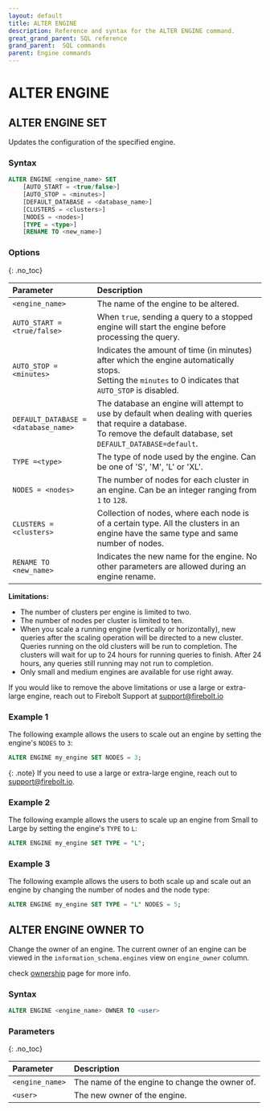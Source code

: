 ```yaml
---
layout: default
title: ALTER ENGINE
description: Reference and syntax for the ALTER ENGINE command.
great_grand_parent: SQL reference
grand_parent:  SQL commands
parent: Engine commands
---
```


# ALTER ENGINE

## ALTER ENGINE SET

Updates the configuration of the specified engine.

### Syntax

```sql
ALTER ENGINE <engine_name> SET
    [AUTO_START = <true/false>]
    [AUTO_STOP = <minutes>]
    [DEFAULT_DATABASE = <database_name>]
    [CLUSTERS = <clusters>]
    [NODES = <nodes>]
    [TYPE = <type>]
    [RENAME TO <new_name>]
```
### Options 
{: .no_toc}  

| Parameter                            | Description                                  |
| :----------------------------------- | :------------------------------------------- |
| `<engine_name>`                      | The name of the engine to be altered.        |
| `AUTO_START = <true/false>`          | When `true`, sending a query to a stopped engine will start the engine before processing the query. |
| `AUTO_STOP = <minutes>`              | Indicates the amount of time (in minutes) after which the engine automatically stops.<br>Setting the `minutes` to 0 indicates that `AUTO_STOP` is disabled. |
| `DEFAULT_DATABASE = <database_name>` | The database an engine will attempt to use by default when dealing with queries that require a database.<br>To remove the default database, set `DEFAULT_DATABASE=default`. |
| `TYPE =<type>`                       | The type of node used by the engine. Can be one of 'S', 'M', 'L' or 'XL'. |
| `NODES = <nodes>`                    | The number of nodes for each cluster in an engine. Can be an integer ranging from `1` to `128`. |
| `CLUSTERS = <clusters>`              | Collection of nodes, where each node is of a certain type. All the clusters in an engine have the same type and same number of nodes. |
| `RENAME TO <new_name>`               | Indicates the new name for the engine. No other parameters are allowed during an engine rename. |

**Limitations:**
* The number of clusters per engine is limited to two. 
* The number of nodes per cluster is limited to ten.
* When you scale a running engine (vertically or horizontally), new queries after the scaling operation will be directed to a new cluster. Queries running on the old clusters will be run to completion. The clusters will wait for up to 24 hours for running queries to finish. After 24 hours, any queries still running may not run to completion.
* Only small and medium engines are available for use right away.

If you would like to remove the above limitations or use a large or extra-large engine, reach out to Firebolt Support at support@firebolt.io

### Example 1
The following example allows the users to scale out an engine by setting the engine's `NODES` to `3`: 

```sql
ALTER ENGINE my_engine SET NODES = 3;
```
{: .note}
If you need to use a large or extra-large engine, reach out to support@firebolt.io. 

### Example 2
The following example allows the users to scale up an engine from Small to Large by setting the engine's `TYPE` to `L`: 

```sql
ALTER ENGINE my_engine SET TYPE = "L";
```

### Example 3
The following example allows the users to both scale up and scale out an engine by changing the number of nodes and the node type: 

```sql
ALTER ENGINE my_engine SET TYPE = "L" NODES = 5;
```

## ALTER ENGINE OWNER TO

Change the owner of an engine. The current owner of an engine can be viewed in the `information_schema.engines` view on `engine_owner` column.

check [ownership](../../../Guides/security/ownership.md) page for more info.

### Syntax

```sql
ALTER ENGINE <engine_name> OWNER TO <user>
```

### Parameters 
{: .no_toc}

| Parameter     | Description                                  |
| :------------ | :------------------------------------------- |
| `<engine_name>` | The name of the engine to change the owner of. |
| `<user>`       | The new owner of the engine.                 |